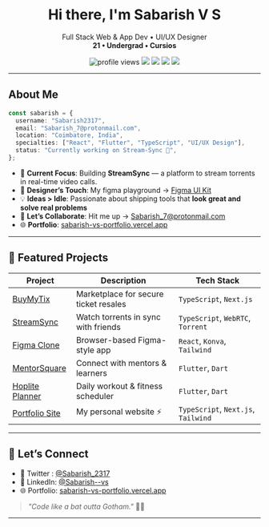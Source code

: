 <h1 align="center">Hi there, I'm Sabarish V S </h1>

<p align="center">
  Full Stack Web & App Dev • UI/UX Designer <br />
  <strong>21 • Undergrad • Cursios</strong>
</p>

<p align="center">
  <img src="https://komarev.com/ghpvc/?username=Sabarish2317&style=flat-square&color=blue" alt="profile views" />
  <img src="https://img.shields.io/github/followers/Sabarish2317?label=Followers&style=social" />
  <img src="https://img.shields.io/badge/Code-React-blue?logo=React" />
  <img src="https://img.shields.io/badge/Code-Flutter-02569B?logo=flutter" />
  <img src="https://img.shields.io/badge/UI-Figma-ff7262?logo=figma" />
</p>

---

## About Me

```ts
const sabarish = {
  username: "Sabarish2317",
  email: "Sabarish_7@protonmail.com",
  location: "Coimbatore, India",
  specialties: ["React", "Flutter", "TypeScript", "UI/UX Design"],
  status: "Currently working on Stream-Sync 🎥",
};
```

- 🌟 **Current Focus**: Building **StreamSync** — a platform to stream torrents in real-time video calls.  
- 🎨 **Designer’s Touch**: My figma playground → [Figma UI Kit](https://www.figma.com/design/B0yV8mexoHd8sdehMtqq6j/Personal-Project-ui-designs?node-id=1-2&t=OL4LwcYRNNm9l9Ow-1)  
- 💡 **Ideas > Idle**: Passionate about shipping tools that **look great and solve real problems**  
- 📢 **Let’s Collaborate**: Hit me up → Sabarish_7@protonmail.com  
- 🌐 **Portfolio**: [sabarish-vs-portfolio.vercel.app](https://sabarish-vs-portfolio.vercel.app/)

---


## 📌 Featured Projects

| Project | Description | Tech Stack |
|--------|-------------|------------|
| [BuyMyTix](https://github.com/Sabarish2317/BuyMyTix) | Marketplace for secure ticket resales | `TypeScript`, `Next.js` |
| [StreamSync](https://github.com/Sabarish2317/stream-sync) | Watch torrents in sync with friends | `TypeScript`, `WebRTC`, `Torrent` |
| [Figma Clone](https://github.com/Sabarish2317/figma-clone-web) | Browser-based Figma-style app | `React`, `Konva`, `Tailwind` |
| [MentorSquare](https://github.com/Sabarish2317/MentorSquare_v0.3) | Connect with mentors & learners | `Flutter`, `Dart` |
| [Hoplite Planner](https://github.com/Sabarish2317/Hoplite-workoutPlanner) | Daily workout & fitness scheduler | `Flutter`, `Dart` |
| [Portfolio Site](https://github.com/Sabarish2317/SabarishVS-portfolio-website) | My personal website ⚡ | `TypeScript`, `Next.js`, `Tailwind` |


---

## 🤝 Let’s Connect

- 🧠 Twitter : [@Sabarish_2317](https://twitter.com/Sabarish_2317)
- 💼 LinkedIn: [@Sabarish--vs](https://www.linkedin.com/in/sabarish--vs/)
- 🌐 Portfolio: [sabarish-vs-portfolio.vercel.app](https://sabarish-vs-portfolio.vercel.app)

> _"Code like a bat outta Gotham."_ 🧏‍♂️

---
